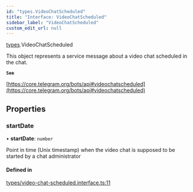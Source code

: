 ```yaml
---
id: "types.VideoChatScheduled"
title: "Interface: VideoChatScheduled"
sidebar_label: "VideoChatScheduled"
custom_edit_url: null
---
```


[types](../modules/types.md).VideoChatScheduled

This object represents a service message about a video chat scheduled in the
chat.

**`See`**

[https://core.telegram.org/bots/api#videochatscheduled](https://core.telegram.org/bots/api#videochatscheduled)

## Properties

### startDate

• **startDate**: `number`

Point in time (Unix timestamp) when the video chat is supposed to be started by
a chat administrator

#### Defined in

[types/video-chat-scheduled.interface.ts:11](https://github.com/DeityLamb/telegramjs/blob/32b4cca/packages/common/lib/interfaces/types/video-chat-scheduled.interface.ts#L11)
